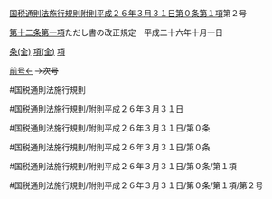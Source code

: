 [国税通則法施行規則附則平成２６年３月３１日第０条第１項](国税通則法施行規則附則平成２６年３月３１日第０条第１項)第２号

[第十二条第一項](国税通則法施行規則附則平成２６年３月３１日第１２条第１項)ただし書の改正規定　平成二十六年十月一日

[条(全)](国税通則法施行規則附則平成２６年３月３１日第０条_.md)    [項(全)](国税通則法施行規則附則平成２６年３月３１日第０条第１項_.md)    [項](国税通則法施行規則附則平成２６年３月３１日第０条第１項.md)

[前号←](国税通則法施行規則附則平成２６年３月３１日第０条第１項第１号.md)  ~~→次号~~

#国税通則法施行規則

#国税通則法施行規則/附則平成２６年３月３１日

#国税通則法施行規則/附則平成２６年３月３１日/第０条

#国税通則法施行規則/附則平成２６年３月３１日/第０条

#国税通則法施行規則/附則平成２６年３月３１日/第０条/第１項

#国税通則法施行規則/附則平成２６年３月３１日/第０条/第１項/第２号

